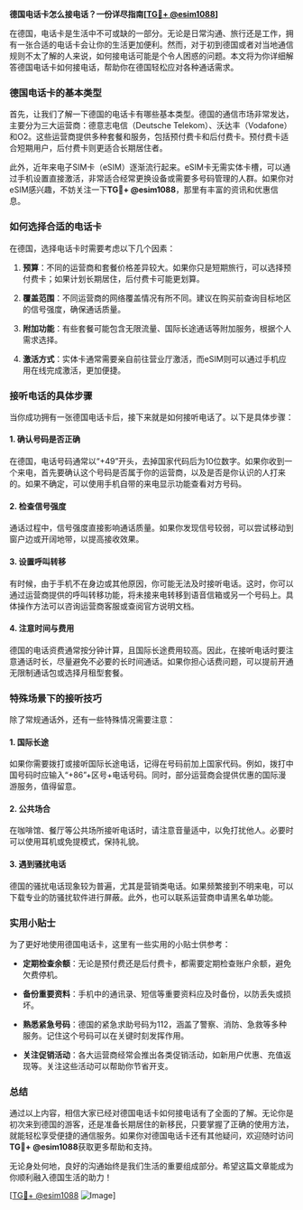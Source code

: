 **德国电话卡怎么接电话？一份详尽指南[[TG💪+ @esim1088](https://t.me/s/esim1088)]**

在德国，电话卡是生活中不可或缺的一部分。无论是日常沟通、旅行还是工作，拥有一张合适的电话卡会让你的生活更加便利。然而，对于初到德国或者对当地通信规则不太了解的人来说，如何接电话可能是个令人困惑的问题。本文将为你详细解答德国电话卡如何接电话，帮助你在德国轻松应对各种通话需求。

### 德国电话卡的基本类型

首先，让我们了解一下德国的电话卡有哪些基本类型。德国的通信市场非常发达，主要分为三大运营商：德意志电信（Deutsche Telekom）、沃达丰（Vodafone）和O2。这些运营商提供多种套餐和服务，包括预付费卡和后付费卡。预付费卡适合短期用户，后付费卡则更适合长期居住者。

此外，近年来电子SIM卡（eSIM）逐渐流行起来。eSIM卡无需实体卡槽，可以通过手机设置直接激活，非常适合经常更换设备或需要多号码管理的人群。如果你对eSIM感兴趣，不妨关注一下**TG💪+ @esim1088**，那里有丰富的资讯和优惠信息。

### 如何选择合适的电话卡

在德国，选择电话卡时需要考虑以下几个因素：

1. **预算**：不同的运营商和套餐价格差异较大。如果你只是短期旅行，可以选择预付费卡；如果计划长期居住，后付费卡可能更划算。
   
2. **覆盖范围**：不同运营商的网络覆盖情况有所不同。建议在购买前查询目标地区的信号强度，确保通话质量。

3. **附加功能**：有些套餐可能包含无限流量、国际长途通话等附加服务，根据个人需求选择。

4. **激活方式**：实体卡通常需要亲自前往营业厅激活，而eSIM则可以通过手机应用在线完成激活，更加便捷。

### 接听电话的具体步骤

当你成功拥有一张德国电话卡后，接下来就是如何接听电话了。以下是具体步骤：

#### 1. 确认号码是否正确
在德国，电话号码通常以“+49”开头，去掉国家代码后为10位数字。如果你收到一个来电，首先要确认这个号码是否属于你的运营商，以及是否是你认识的人打来的。如果不确定，可以使用手机自带的来电显示功能查看对方号码。

#### 2. 检查信号强度
通话过程中，信号强度直接影响通话质量。如果你发现信号较弱，可以尝试移动到窗户边或开阔地带，以提高接收效果。

#### 3. 设置呼叫转移
有时候，由于手机不在身边或其他原因，你可能无法及时接听电话。这时，你可以通过运营商提供的呼叫转移功能，将未接来电转移到语音信箱或另一个号码上。具体操作方法可以咨询运营商客服或查阅官方说明文档。

#### 4. 注意时间与费用
德国的电话资费通常按分钟计算，且国际长途费用较高。因此，在接听电话时要注意通话时长，尽量避免不必要的长时间通话。如果你担心话费问题，可以提前开通无限制通话包或选择月租型套餐。

### 特殊场景下的接听技巧

除了常规通话外，还有一些特殊情况需要注意：

#### 1. 国际长途
如果你需要拨打或接听国际长途电话，记得在号码前加上国家代码。例如，拨打中国号码时应输入“+86”+区号+电话号码。同时，部分运营商会提供优惠的国际漫游服务，值得留意。

#### 2. 公共场合
在咖啡馆、餐厅等公共场所接听电话时，请注意音量适中，以免打扰他人。必要时可以使用耳机或免提模式，保持礼貌。

#### 3. 遇到骚扰电话
德国的骚扰电话现象较为普遍，尤其是营销类电话。如果频繁接到不明来电，可以下载专业的防骚扰软件进行屏蔽。此外，也可以联系运营商申请黑名单功能。

### 实用小贴士

为了更好地使用德国电话卡，这里有一些实用的小贴士供参考：

- **定期检查余额**：无论是预付费还是后付费卡，都需要定期检查账户余额，避免欠费停机。
  
- **备份重要资料**：手机中的通讯录、短信等重要资料应及时备份，以防丢失或损坏。

- **熟悉紧急号码**：德国的紧急求助号码为112，涵盖了警察、消防、急救等多种服务。记住这个号码可以在关键时刻发挥作用。

- **关注促销活动**：各大运营商经常会推出各类促销活动，如新用户优惠、充值返现等。关注这些活动可以帮助你节省开支。

### 总结

通过以上内容，相信大家已经对德国电话卡如何接电话有了全面的了解。无论你是初次来到德国的游客，还是准备长期居住的新移民，只要掌握了正确的使用方法，就能轻松享受便捷的通信服务。如果你对德国电话卡还有其他疑问，欢迎随时访问**TG💪+ @esim1088**获取更多帮助和支持。

无论身处何地，良好的沟通始终是我们生活的重要组成部分。希望这篇文章能成为你顺利融入德国生活的助力！  

[[TG💪+ @esim1088](https://t.me/s/esim1088) ![Image](https://i.postimg.cc/4NQfJmqS/Snipaste-2025-05-13-00-14-12.png)]